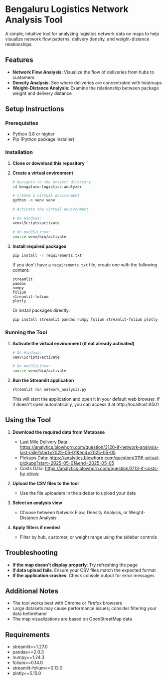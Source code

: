 # Bengaluru Logistics Network Analysis Tool

A simple, intuitive tool for analyzing logistics network data on maps to help visualize network flow patterns, delivery density, and weight-distance relationships.

## Features

- **Network Flow Analysis**: Visualize the flow of deliveries from hubs to customers
- **Density Analysis**: See where deliveries are concentrated with heatmaps
- **Weight-Distance Analysis**: Examine the relationship between package weight and delivery distance

## Setup Instructions

### Prerequisites

- Python 3.8 or higher
- Pip (Python package installer)

### Installation

1. **Clone or download this repository**

2. **Create a virtual environment**

   ```bash
   # Navigate to the project directory
   cd bengaluru-logistics-analyzer

   # Create a virtual environment
   python -m venv venv

   # Activate the virtual environment
   
   # On Windows:
   venv\Scripts\activate
   
   # On macOS/Linux:
   source venv/bin/activate
   ```

3. **Install required packages**

   ```bash
   pip install -r requirements.txt
   ```

   If you don't have a `requirements.txt` file, create one with the following content:

   ```
   streamlit
   pandas
   numpy
   folium
   streamlit-folium
   plotly
   ```

   Or install packages directly:

   ```bash
   pip install streamlit pandas numpy folium streamlit-folium plotly
   ```

### Running the Tool

1. **Activate the virtual environment (if not already activated)**

   ```bash
   # On Windows:
   venv\Scripts\activate
   
   # On macOS/Linux:
   source venv/bin/activate
   ```

2. **Run the Streamlit application**

   ```bash
   streamlit run network_analysis.py
   ```

   This will start the application and open it in your default web browser. If it doesn't open automatically, you can access it at http://localhost:8501

## Using the Tool

1. **Download the required data from Metabase**
   - Last Mile Delivery Data: https://analytics.blowhorn.com/question/3120-if-network-analysis-last-mile?start=2025-05-01&end=2025-05-05
   - Pickups Data: https://analytics.blowhorn.com/question/3116-actual-pickups?start=2025-05-01&end=2025-05-05
   - Costs Data: https://analytics.blowhorn.com/question/3113-if-costs-by-driver

2. **Upload the CSV files to the tool**
   - Use the file uploaders in the sidebar to upload your data

3. **Select an analysis view**
   - Choose between Network Flow, Density Analysis, or Weight-Distance Analysis

4. **Apply filters if needed**
   - Filter by hub, customer, or weight range using the sidebar controls

## Troubleshooting

- **If the map doesn't display properly**: Try refreshing the page
- **If data upload fails**: Ensure your CSV files match the expected format
- **If the application crashes**: Check console output for error messages

## Additional Notes

- The tool works best with Chrome or Firefox browsers
- Large datasets may cause performance issues; consider filtering your data beforehand
- The map visualizations are based on OpenStreetMap data

## Requirements

- streamlit==1.27.0
- pandas==2.0.3
- numpy==1.24.3
- folium==0.14.0
- streamlit-folium==0.13.0
- plotly==5.15.0

